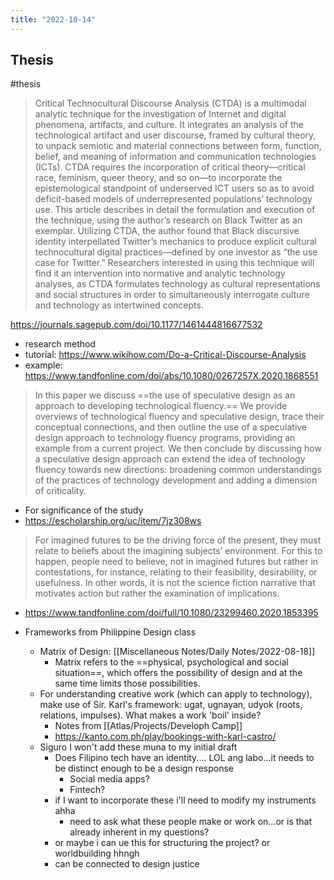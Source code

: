 ```yaml
---
title: "2022-10-14"
---
```

## Thesis
#thesis
> Critical Technocultural Discourse Analysis (CTDA) is a multimodal analytic technique for the investigation of Internet and digital phenomena, artifacts, and culture. It integrates an analysis of the technological artifact and user discourse, framed by cultural theory, to unpack semiotic and material connections between form, function, belief, and meaning of information and communication technologies (ICTs). CTDA requires the incorporation of critical theory—critical race, feminism, queer theory, and so on—to incorporate the epistemological standpoint of underserved ICT users so as to avoid deficit-based models of underrepresented populations’ technology use. This article describes in detail the formulation and execution of the technique, using the author’s research on Black Twitter as an exemplar. Utilizing CTDA, the author found that Black discursive identity interpellated Twitter’s mechanics to produce explicit cultural technocultural digital practices—defined by one investor as “the use case for Twitter.” Researchers interested in using this technique will find it an intervention into normative and analytic technology analyses, as CTDA formulates technology as cultural representations and social structures in order to simultaneously interrogate culture and technology as intertwined concepts.

https://journals.sagepub.com/doi/10.1177/1461444816677532
- research method
- tutorial: https://www.wikihow.com/Do-a-Critical-Discourse-Analysis
- example: https://www.tandfonline.com/doi/abs/10.1080/0267257X.2020.1868551

> In this paper we discuss ==the use of speculative design as an approach to developing technological fluency.== We provide overviews of technological fluency and speculative design, trace their conceptual connections, and then outline the use of a speculative design approach to technology fluency programs, providing an example from a current project. We then conclude by discussing how a speculative design approach can extend the idea of technology fluency towards new directions: broadening common understandings of the practices of technology development and adding a dimension of criticality.

- For significance of the study
- https://escholarship.org/uc/item/7jz308ws

> For imagined futures to be the driving force of the present, they must relate to beliefs about the imagining subjects’ environment. For this to happen, people need to believe, not in imagined futures but rather in contestations, for instance, relating to their feasibility, desirability, or usefulness. In other words, it is not the science fiction narrative that motivates action but rather the examination of implications.
- https://www.tandfonline.com/doi/full/10.1080/23299460.2020.1853395

- Frameworks from Philippine Design class
	- Matrix of Design: [[Miscellaneous Notes/Daily Notes/2022-08-18]]
		- Matrix refers to the ==physical, psychological and social situation==, which offers the possibility of design and at the same time limits those possibilities.
	- For understanding creative work (which can apply to technology), make use of Sir. Karl's framework: ugat, ugnayan, udyok (roots, relations, impulses). What makes a work 'boil' inside?
		- Notes from [[Atlas/Projects/Developh Camp]]
		- https://kanto.com.ph/play/bookings-with-karl-castro/
	- Siguro I won't add these muna to my initial draft
		- Does Filipino tech have an identity.... LOL ang labo...it needs to be distinct enough to be a design response
			- Social media apps?
			- Fintech?
		- if I want to incorporate these i'll need to modify my instruments ahha
			- need to ask what these people make or work on...or is that already inherent in my questions?
		- or maybe i can ue this for structuring the project? or worldbuilding hhngh
		- can be connected to design justice

